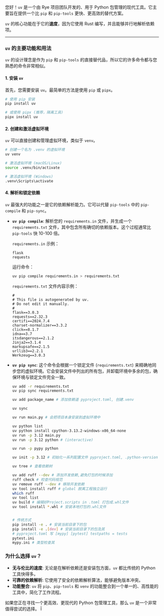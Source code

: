 您好！`uv` 是一个由 Rye 项目团队开发的、用于 Python 包管理的现代工具。它主要旨在提供一个比 `pip` 和 `pip-tools` 更快、更高效的替代方案。

`uv` 的核心功能在于它的**速度**，因为它使用 Rust 编写，并且能够并行地解析依赖项。

---

### `uv` 的主要功能和用法

`uv` 的设计理念是作为 `pip` 和 `pip-tools` 的直接替代品，所以它的许多命令都与您熟悉的命令非常相似。

#### 1\. 安装 `uv`

首先，您需要安装 `uv`。最简单的方法是使用 `pip` 或 `pipx`。

```bash
# 使用 pip 安装
pip install uv

# 或使用 pipx (推荐，隔离工具)
pipx install uv
```

#### 2\. 创建和激活虚拟环境

`uv` 可以直接创建和管理虚拟环境，类似于 `venv`。

```bash
# 创建一个名为 .venv 的虚拟环境
uv venv

# 激活虚拟环境 (macOS/Linux)
source .venv/bin/activate

# 激活虚拟环境 (Windows)
.venv\Scripts\activate
```

#### 4\. 解析和锁定依赖

`uv` 最强大的功能之一是它的依赖解析能力。它可以代替 `pip-tools` 中的 `pip-compile` 和 `pip-sync`。

- **`uv pip compile`**: 解析您的 `requirements.in` 文件，并生成一个 `requirements.txt` 文件，其中包含所有确切的依赖版本。这个过程通常比 `pip-tools` 快 10-100 倍。

  `requirements.in` 示例：

  ```
  flask
  requests
  ```

  运行命令：

  ```bash
  uv pip compile requirements.in > requirements.txt
  ```

  `requirements.txt` 文件内容示例：

  ```
  #
  # This file is autogenerated by uv.
  # Do not edit it manually.
  #
  flask==3.0.3
  requests==2.32.3
  certifi==2024.7.4
  charset-normalizer==3.3.2
  click==8.1.7
  idna==3.7
  itsdangerous==2.1.2
  Jinja2==3.1.4
  markupsafe==2.1.5
  urllib3==2.2.1
  Werkzeug==3.0.3
  ```

- **`uv pip sync`**: 这个命令会根据一个锁定文件 (`requirements.txt`) 来精确地同步您的虚拟环境。它会安装文件中列出的所有包，并卸载环境中多余的包，确保环境与锁定文件完全一致。

  ```bash
  uv add -r requirements.txt
  uv pip sync requirements.txt

  uv add package_name # 添加依赖道 pyproject.toml, 创建.venv

  uv sync

  uv run main.py # 会把项目本身安装到虚拟环境中

  uv python list
  uv python install cpython-3.13.2-windows-x86_64-none
  uv run -p 3.12 main.py
  uv run -p 3.12 python # (interactive)

  uv run -p pypy python

  uv init -p 3.12 # 初始化一系列配置文件 pyproject.toml, .python-version

  uv tree # 查看依赖树

  uv add ruff --dev # 添加开发依赖,避免打包的时候添加
  ruff check # 检查代码规范
  uv remove ruff --dev # 移除开发依赖
  uv tool install ruff # global 脱离工程独立运行
  which ruff
  uv tool list
  uv build # 编辑好Project.scripts in .toml 打包成.whl文件
  uv tool install *.whl # 安装本地打包的.whl文件


  # 传统方式
  pip install -e . # 安装当前目录下的包
  pip install -e .[dev] # 安装当前目录下的包及其
  # pyproject.toml 写 [mypy] [pytest] testpaths = tests
  pytest.ini
  mypy.ini # 类型检查其
  ```

### 为什么选择 `uv`？

- **无与伦比的速度**: 无论是在解析依赖还是安装包方面，`uv` 都比传统的 Python 工具快得多。
- **可靠的依赖解析**: 它使用了安全的依赖解析算法，能够避免版本冲突。
- **功能整合**: `uv` 将 `pip`、`pip-tools` 和 `venv` 的功能整合到一个单一的、高性能的工具中，简化了工作流程。

如果您正在寻找一个更高效、更现代的 Python 包管理工具，那么 `uv` 是一个非常值得尝试的选择。
Ï